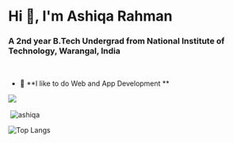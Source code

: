 <h1 align="left">Hi 👋, I'm Ashiqa Rahman</h1>
<h3 >A 2nd year B.Tech Undergrad from National Institute of Technology, Warangal, India</h3>

<br/>

- 🌱  **I like to do Web and App Development **

<img src="https://github-profile-trophy.vercel.app/?username=ashiqa&theme=dracula&column=3&margin-w=15&margin-h=15 (https://github.com/ryo-ma/github-profile-trophy)">

<p>&nbsp;<img align="center" src="https://github-readme-stats.vercel.app/api?username=ashiqa&show_icons=true&count_private=true&theme=dark" alt="ashiqa" /></p>

![Top Langs](https://github-readme-stats.vercel.app/api/top-langs/?username=ashiqa&layout=compact&theme=dark)
